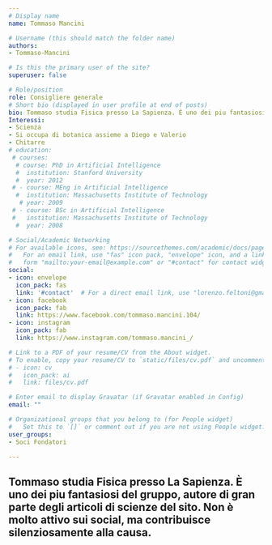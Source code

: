 ```yaml
---
# Display name
name: Tommaso Mancini

# Username (this should match the folder name)
authors:
- Tommaso-Mancini

# Is this the primary user of the site?
superuser: false

# Role/position
role: Consigliere generale
# Short bio (displayed in user profile at end of posts)
bio: Tommaso studia Fisica presso La Sapienza. È uno dei piu fantasiosi del gruppo, autore di gran parte degli articoli di scienze del sito. Non è molto attivo sui social, ma contribuisce silenziosamente alla causa.
Interessi:
- Scienza
- Si occupa di botanica assieme a Diego e Valerio
- Chitarre
# education:
 # courses:
  # course: PhD in Artificial Intelligence
  #  institution: Stanford University
  #  year: 2012
 # - course: MEng in Artificial Intelligence
  #  institution: Massachusetts Institute of Technology
   # year: 2009
 # - course: BSc in Artificial Intelligence
 #   institution: Massachusetts Institute of Technology
  #  year: 2008

# Social/Academic Networking
# For available icons, see: https://sourcethemes.com/academic/docs/page-builder/#icons
#   For an email link, use "fas" icon pack, "envelope" icon, and a link in the
#   form "mailto:your-email@example.com" or "#contact" for contact widget.
social:
- icon: envelope
  icon_pack: fas
  link: '#contact'  # For a direct email link, use "lorenzo.feltoni@gmail.com".
- icon: facebook
  icon_pack: fab
  link: https://www.facebook.com/tommaso.mancini.104/
- icon: instagram
  icon_pack: fab
  link: https://www.instagram.com/tommaso.mancini_/

# Link to a PDF of your resume/CV from the About widget.
# To enable, copy your resume/CV to `static/files/cv.pdf` and uncomment the lines below.
# - icon: cv
#   icon_pack: ai
#   link: files/cv.pdf

# Enter email to display Gravatar (if Gravatar enabled in Config)
email: ""

# Organizational groups that you belong to (for People widget)
#   Set this to `[]` or comment out if you are not using People widget.
user_groups:
- Soci Fondatori

---
```

Tommaso studia Fisica presso La Sapienza. È uno dei piu fantasiosi del gruppo, autore di gran parte degli articoli di scienze del sito. Non è molto attivo sui social, ma contribuisce silenziosamente alla causa.
---
